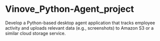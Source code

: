 # Vinove_Python-Agent_project
Develop a Python-based desktop agent application that tracks employee activity and uploads relevant data (e.g., screenshots) to Amazon S3 or a similar cloud storage service.
